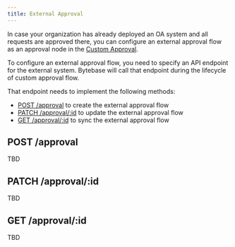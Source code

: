 ```yaml
---
title: External Approval
---
```


In case your organization has already deployed an OA system and all requests are approved there, you
can configure an external approval flow as an approval node in the [Custom Approval](/docs/administration/custom-approval/#external-approval).

To configure an external approval flow, you need to specify an API endpoint for the external system.
Bytebase will call that endpoint during the lifecycle of custom approval flow.

That endpoint needs to implement the following methods:

- [POST /approval](#post-approval) to create the external approval flow
- [PATCH /approval/:id](#patch-approvalid) to update the external approval flow
- [GET /approval/:id](#get-approvalid) to sync the external approval flow

## POST /approval

TBD

## PATCH /approval/:id

TBD

## GET /approval/:id

TBD
